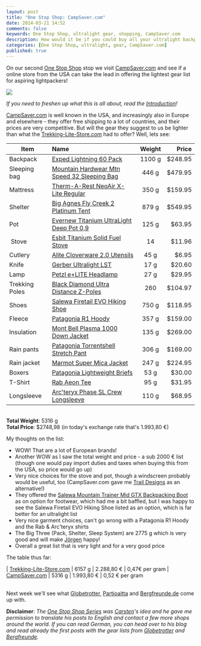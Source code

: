 ```yaml
---
layout: post
title: "One Stop Shop: CampSaver.com"
date: 2014-03-21 14:52
comments: false
keywords: One Stop Shop, ultralight gear, shopping, CampSaver.com
description: How would it be if you could buy all your ultralight backpacking equipment in just one shop? This article series shows if that's possible!
categories: [One Stop Shop, ultralight, gear, CampSaver.com]
published: true
---
```


On our second [One Stop Shop](http://hikinginfinland.com/blog/categories/one-stop-shop/) stop we visit [CampSaver.com](http://bit.ly/131V0vk) and see if a online store from the USA can take the lead in offering the lightest gear list for aspiring lightpackers!

<img style="max-width:100%" src="https://farm4.staticflickr.com/3718/13306906195_c885a40d83_b.jpg#tl-503544981185626112;1043138249" /><script async charset="utf-8" src="//cdn.thinglink.me/jse/embed.js"></script>

<!-- more -->

*If you need to freshen up what this is all about, read the [Introduction](http://hikinginfinland.com/2014/03/one-stop-shop-introduction.html)!*

[CampSaver.com](http://bit.ly/131V0vk) is well known in the USA, and increasingly also in Europe and elsewhere - they offer free shipping to a lot of countries, and their prices are very competitive. But will the gear they suggest to us be lighter than what the [Trekking-Lite-Store.com](http://hikinginfinland.com/2014/03/one-stop-shop-trekking-lite-store-dot-com.html) had to offer? Well, lets see:

| **Item**             | **Name**                   | **Weight**               | **Price**
| -------------------- |:-------------------------- |:------------------------:| ---------------:
| Backpack             | [Exped Lightning 60 Pack](http://bit.ly/1r4VY77) | 1100 g | $248.95
| Sleeping bag         | [Mountain Hardwear Mtn Speed 32 Sleeping Bag ](http://bit.ly/NzMz7y) | 446 g | $479.95
| Mattress             | [Therm-A-Rest NeoAir X-Lite Regular](http://bit.ly/1bcnz0i) | 350 g | $159.95
| Shelter              | [Big Agnes Fly Creek 2 Platinum Tent](http://bit.ly/1dwIecb) | 879 g | $549.95
| Pot                  | [Evernew Titanium UltraLight Deep Pot 0,9](http://bit.ly/1phMwto) | 125 g | $63.95
| Stove                | [Esbit Titanium Solid Fuel Stove](http://bit.ly/1d7s7qP) | 14 | $11.96
| Cutlery              | [Alite Cloverware 2.0 Utensils](http://bit.ly/1ilHwTm) | 45 g | $6.95
| Knife                | [Gerber Ultralight LST](http://bit.ly/1ilHTgV) | 17 g | $20.60
| Lamp                 | [Petzl e+LITE Headlamp](http://bit.ly/OEmIw8) | 27 g | $29.95
| Trekking Poles       | [Black Diamond Ultra Distance Z-Poles](http://bit.ly/19d20q2) | 260 | $104.97
| Shoes                | [Salewa Firetail EVO Hiking Shoe](http://bit.ly/OHppNs) | 750 g | $118.95
| Fleece               | [Patagonia R1 Hoody](http://bit.ly/PXrdmK) | 357 g | $159.00
| Insulation           | [Mont Bell Plasma 1000 Down Jacket](http://bit.ly/1r50Gl6) | 135 g | $269.00
| Rain pants           | [Patagonia Torrentshell Stretch Pant](http://bit.ly/PXrPZr) | 306 g | $169.00
| Rain jacket          | [Marmot Super Mica Jacket](http://bit.ly/1phPq17) | 247 g | $224.95
| Boxers               | [Patagonia Lightweight Briefs](http://bit.ly/NzOAAs) | 53 g | $30.00
| T-Shirt              | [Rab Aeon Tee](http://bit.ly/1r51k1Y) | 95 g | $31.95
| Longsleeve           | [Arc'teryx Phase SL Crew Longsleeve](http://bit.ly/1dwMtod) | 110 g | $68.95

<br>**Total Weight**: 5316 g
<br>**Total Price**: $2748,98 (in today's exchange rate that's 1.993,80 €)

My thoughts on the list:

- WOW! That are a lot of European brands!
- Another WOW as I saw the total weight and price - a sub 2000 € list (though one would pay import duties and taxes when buying this from the USA, so price would go up)
- Very nice choices for the stove and pot, though a windscreen probably would be useful, too (CampSaver.com gave me [Trail Designs](http://bit.ly/1ilM2Br) as an alternative!)
- They offered the [Salewa Mountain Trainer Mid GTX Backpacking Boot](http://bit.ly/1r5adsp) as on option for footwear, which had me a bit baffled, but I was happy to see the Salewa Firetail EVO Hiking Shoe listed as an option, which is far better for an ultralight list
- Very nice garment choices, can't go wrong with a Patagonia R1 Hoody and the Rab & Arc'teryx shirts
- The Big Three (Pack, Shelter, Sleep System) are 2775 g which is very good and will make [Jörgen](http://www.fjaderlatt.se/) happy!
- Overall a great list that is very light and for a very good price

The table thus far:

| [Trekking-Lite-Store.com](http://hikinginfinland.com/2014/03/one-stop-shop-trekking-lite-store-dot-com.html) | 6157 g | 2.288,80 € | 0,47€ per gram
| [CampSaver.com]() | 5316 g | 1.993,80 € | 0,52 € per gram

<br>Next week we'll see what [Globetrotter](https://www.globetrotter.de/?utm_source=PTID13002584), [Partioaitta](http://www.partioaitta.fi/Etusivu) and [Bergfreunde.de](http://www.bergfreunde.de/) come up with.

**Disclaimer**: *The [One Stop Shop Series](http://hikinginfinland.com/blog/categories/one-stop-shop/) was [Carsten](http://blog.fastpacking.de/)'s idea and he gave me permission to translate his posts to English and contact a few more shops around the world. If you can read German, you can head over to his blog and read already the first posts with the gear lists from [Globetrotter](http://blog.fastpacking.de/wordpress/one-stop-shop-eine-komplette-ul-ausruestung-von-globetrotter-frankfurt-teil-3-11/) and [Bergfreunde](http://blog.fastpacking.de/wordpress/one-stop-shop-eine-komplette-ul-ausruestung-von-bergfreunde-de-teil-411/).*
